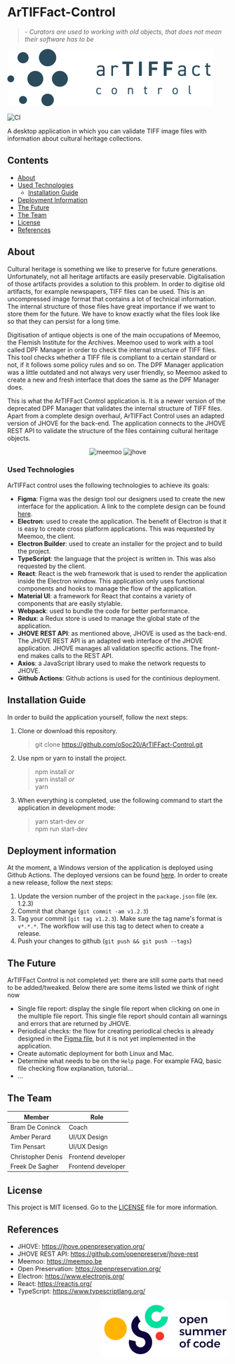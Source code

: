 # ArTIFFact-Control 
> *- Curators are used to working with old objects, that does not mean their software has to be*

![logo](./src/renderer/assets/logos/logoWithLabelBlue.svg)

![CI](https://github.com/oSoc20/ArTIFFact-Control/workflows/CI/badge.svg)


A desktop application in which you can validate TIFF image files with information about cultural heritage collections.

## Contents
- [About](#about)
- [Used Technologies](#used-technologies)
	- [Installation Guide](#installation-guide)
- [Deployment Information](#deployment-information)
- [The Future](#the-future)
- [The Team](#the-team)
- [License](#license)
- [References](#references)

## About
Cultural heritage is something we like to preserve for future generations. 
Unfortunately, not all heritage artifacts are easily preservable. 
Digitalisation of those artifacts provides a solution to this problem. 
In order to digitise old artifacts, for example newspapers, TIFF files can be used. 
This is an uncompressed image format that contains a lot of technical information.
The internal structure of those files have great importance if we want to store them for the future. 
We have to know exactly what the files look like so that they can persist for a long time.

Digitisation of antique objects is one of the main occupations of Meemoo, the Flemish Institute for the Archives. 
Meemoo used to work with a tool called DPF Manager in order to check the internal structure of TIFF files.
This tool checks whether a TIFF file is compliant to a certain standard or not, if it follows some policy rules and so on. 
The DPF Manager application was a little outdated and not always very user friendly, so Meemoo asked to create a new and fresh interface that does the same as the DPF Manager does.

This is what the ArTIFFact Control application is. 
It is a newer version of the deprecated DPF Manager that validates the internal structure of TIFF files. 
Apart from a complete design overhaul, ArTIFFact Control uses an adapted version of JHOVE for the back-end. 
The application connects to the JHOVE REST API to validate the structure of the files containing cultural heritage objects.

<p align="center">
	<img src="https://meemoo.be/img/logo.svg" alt="meemoo"/> <img src="https://jhove.openpreservation.org/img/jhovelogo.png" alt="jhove"/>
</p>

### Used Technologies
ArTIFFact control uses the following technologies to achieve its goals:
- **Figma**: Figma was the design tool our designers used to create the new interface for the application. A link to the complete design can be found [here](https://www.figma.com/file/bJpNHJT4xGdcZAsjDO4car/OSOC-arTIFFact-control?node-id=286%3A2447).
- **Electron**: used to create the application. The benefit of Electron is that it is easy to create cross platform applications. This was requested by Meemoo, the client.
- **Electron Builder**: used to create an installer for the project and to build the project.
- **TypeScript**: the language that the project is written in. This was also requested by the client.
- **React**: React is the web framework that is used to render the application inside the Electron window. This application only uses functional components
	and hooks to manage the flow of the application.
- **Material UI**: a framework for React that contains a variety of components that are easily stylable.
- **Webpack**: used to bundle the code for better performance.
- **Redux**: a Redux store is used to manage the global state of the application.
- **JHOVE REST API**: as mentioned above, JHOVE is used as the back-end. The JHOVE REST API is an adapted web interface of the JHOVE application.
	JHOVE manages all validation specific actions. The front-end makes calls to the REST API.
- **Axios**: a JavaScript library used to make the network requests to JHOVE.
- **Github Actions**: Github actions is used for the continious deployment.

## Installation Guide
In order to build the application yourself, follow the next steps:
1. Clone or download this repository.
	> git clone https://github.com/oSoc20/ArTIFFact-Control.git
2. Use npm or yarn to install the project.
	> npm install *or* <br>
	> yarn install *or* <br>
	> yarn
3. When everything is completed, use the following command to start the application in development mode:
	> yarn start-dev *or* <br>
	> npm run start-dev
  
## Deployment information
At the moment, a Windows version of the application is deployed using Github Actions. The deployed versions
can be found [here](https://github.com/oSoc20/ArTIFFact-Control/releases).
In order to create a new release, follow the next steps:
1. Update the version number of the project in the `package.json` file (ex. 1.2.3)
2. Commit that change (`git commit -am v1.2.3`)
3. Tag your commit (`git tag v1.2.3`). Make sure the tag name's format is `v*.*.*`. The workflow will use this tag to detect when to create a release.
4. Push your changes to github (`git push && git push --tags`)

## The Future
ArTIFFact Control is not completed yet: there are still some parts that need to be added/tweaked. Below there are some items listed we think of right now
- Single file report: display the single file report when clicking on one in the multiple file report. 
	This single file report should contain all warnings and errors that are returned by JHOVE.
- Periodical checks: the flow for creating periodical checks is already designed in the 
	[Figma file](https://www.figma.com/file/bJpNHJT4xGdcZAsjDO4car/OSOC-arTIFFact-control?node-id=286%3A2447), but it is not yet implemented
	in the application.
- Create automatic deployment for both Linux and Mac.
- Determine what needs to be on the `Help` page. For example FAQ, basic file checking flow explanation, tutorial...
- ...

## The Team
| Member | Role |
| -------| -----|
| Bram De Coninck | Coach |
| Amber Perard | UI/UX Design |
| Tim Pensart | UI/UX Design |
| Christopher Denis | Frontend developer |
| Freek De Sagher | Frontend developer |

## License
This project is MIT licensed. Go to the [LICENSE](https://github.com/oSoc20/ArTIFFact-Control/blob/master/LICENSE) file for more information.

## References
 - JHOVE: https://jhove.openpreservation.org/
 - JHOVE REST API: https://github.com/openpreserve/jhove-rest
 - Meemoo: https://meemoo.be
 - Open Preservation: https://openpreservation.org/
 - Electron: https://www.electronjs.org/
 - React: https://reactjs.org/
 - TypeScript: https://www.typescriptlang.org/
 
<p align="right">
    <img src="https://raw.githubusercontent.com/oSoc20/ArTIFFact-Control/develop/src/renderer/assets/logos/osoc_logo%201.svg" alt="osoc"/>	
</p>
